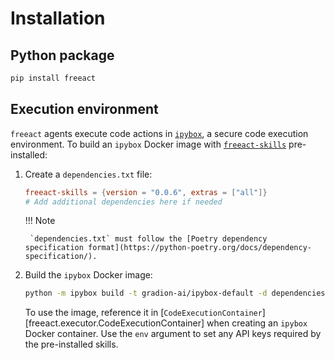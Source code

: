 # Installation

## Python package

```bash
pip install freeact
```

## Execution environment

`freeact` agents execute code actions in [`ipybox`](https://gradion-ai.github.io/ipybox/), a secure code execution environment. To build an `ipybox` Docker image with [`freeact-skills`](https://gradion-ai.github.io/freeact-skills/) pre-installed:

1. Create a `dependencies.txt` file:

    ```toml title="dependencies.txt"
    freeact-skills = {version = "0.0.6", extras = ["all"]}
    # Add additional dependencies here if needed
    ```
    
    !!! Note 

        `dependencies.txt` must follow the [Poetry dependency specification format](https://python-poetry.org/docs/dependency-specification/).

2. Build the `ipybox` Docker image:

    ```bash
    python -m ipybox build -t gradion-ai/ipybox-default -d dependencies.txt
    ```

    To use the image, reference it in [`CodeExecutionContainer`][freeact.executor.CodeExecutionContainer] when creating an `ipybox` Docker container. Use the `env` argument to set any API keys required by the pre-installed skills. 
